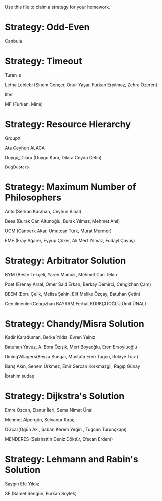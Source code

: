 Use this file to claim a strategy for your homework.

# Strategy: Odd-Even
Canbula

# Strategy: Timeout
Turan_s

LethalLeblebi (Sinem Gençer, Onur Yaşar, Furkan Eryılmaz, Zehra Özeren)

Ilter

MF (Furkan, Mine)

# Strategy: Resource Hierarchy
GroupX

Ata Ceyhun ALACA

Duygu_Dilara (Duygu Kara, Dilara Ceyda Çetin)

BugBusters

# Strategy: Maximum Number of Philosophers
Ants (Serkan Karahan, Ceyhun Binal) 

Bees (Burak Can Altunoğlu, Burak Yılmaz, Mehmet Anıl)

UCM (Canberk Akar, Umutcan Türk, Murat Mermer)

EME (Eray Ağarer, Eyyup Çöker, Ali Mert Yılmaz, Fudayl Çavuş)

# Strategy: Arbitrator Solution
BYM (Beste Tekçeli, Yaren Mamuk, Mehmet Can Tekin

Poet (Erenay Arsal, Ömer Said Erkan, Berkay Demirci, Cengizhan Çam)

BEEM (Ebru Çelik, Melisa Şahin, Elif Melike Özçay, Batuhan Çetin)

Centilmenler(Cengizhan BAYRAM,Ferhat KÜRKÇÜOĞLU,Ümit ÜNAL)

# Strategy: Chandy/Misra Solution
Kadir Karaduman, Berke Yıldız, Evren Yalnız

Batuhan Yavuz, A. Bora Özışık, Mert Boyaoğlu, Eren Ersoyluoğlu

DiningVillagers(Beyza Sungar, Mustafa Eren Tugcu, Rukiye Tura)

Barış Akın, Senem Ürkmez, Emir Sercan Korkmazgil, Ragıp Günay

İbrahim sudaş

# Strategy: Dijkstra's Solution
Emre Özcan, Elanur İleri, Sema Nimet Ünal

Mehmet Alpergün, Selvanur Kıraç


OGcar(Ogün Ak , Şaban Kerem Yeğin , Tuğcan Turunçkapı)

MENDERES (Selahattin Deniz Döktür, Efecan Erdem)

# Strategy: Lehmann and Rabin's Solution
Saygın Efe Yıldız

SF (Samet Şengün, Furkan Soylek)
